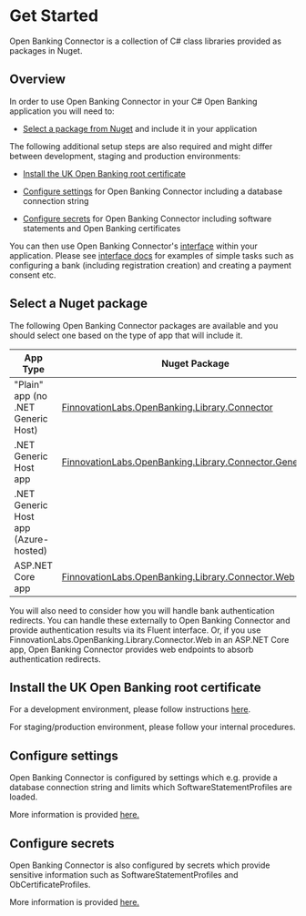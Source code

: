 # Get Started

Open Banking Connector is a collection of C# class libraries provided as packages in Nuget.
## Overview

In order to use Open Banking Connector in your C# Open Banking application you will need to:

- [Select a package from Nuget](#select-a-nuget-package) and include it in your application

The following additional setup steps are also required and might differ between development, staging and production environments:

- [Install the UK Open Banking root certificate](#install-the-uk-open-banking-root-certificate)

- [Configure settings](#configure-settings) for Open Banking Connector including a database connection string

- [Configure secrets](#configure-secrets) for Open Banking Connector including software statements and Open Banking certificates

You can then use Open Banking Connector's [interface](../interface/README.md) within your application. Please see [interface docs](../interface/README.md) for examples of simple tasks such as configuring a bank (including registration creation) and creating a payment consent etc.

## Select a Nuget package

The following Open Banking Connector packages are available and you should select one based on the type of app that will include it.

App Type | Nuget Package
--- | ---
"Plain" app (no .NET Generic Host) | [FinnovationLabs.OpenBanking.Library.Connector](https://www.nuget.org/packages/FinnovationLabs.OpenBanking.Library.Connector) |
.NET Generic Host app | [FinnovationLabs.OpenBanking.Library.Connector.GenericHost](https://www.nuget.org/packages/FinnovationLabs.OpenBanking.Library.Connector.GenericHost)|
.NET Generic Host app (Azure-hosted)|
ASP.NET Core app | [FinnovationLabs.OpenBanking.Library.Connector.Web](https://www.nuget.org/packages/FinnovationLabs.OpenBanking.Library.Connector.Web)

You will also need to consider how you will handle bank authentication redirects. You can handle these externally to Open Banking Connector and provide authentication results via its Fluent interface. Or, if you use FinnovationLabs.OpenBanking.Library.Connector.Web in an ASP.NET Core app, Open Banking Connector provides web endpoints to absorb authentication redirects.

## Install the UK Open Banking root certificate

For a development environment, please follow instructions [here](./dev-environment/install-ob-root-cert.md).

For staging/production environment, please follow your internal procedures.
## Configure settings

Open Banking Connector is configured by settings which e.g. provide a database connection string and limits which SoftwareStatementProfiles are loaded.

More information is provided [here.](./configure-settings.md)
## Configure secrets

Open Banking Connector is also configured by secrets which provide sensitive information such as SoftwareStatementProfiles and ObCertificateProfiles.

More information is provided [here.](./configure-secrets.md)
